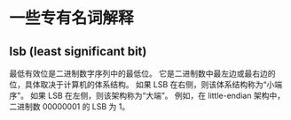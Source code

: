 # 一些专有名词解释

## lsb (least significant bit)

最低有效位是二进制数字序列中的最低位。 它是二进制数中最左边或最右边的位，具体取决于计算机的体系结构。 如果 LSB 在右侧，则该体系结构称为“小端序”。 如果 LSB 在左侧，则该架构称为“大端”。 例如，在 little-endian 架构中，二进制数 00000001 的 LSB 为 1。

<!-- 

Sometimes abbreviated as LSB, the least significant bit is the lowest bit in a series of numbers in binary. It is either the leftmost or rightmost bit in a binary number, depending on the computer's architecture. If the LSB is on the right, the architecture is called "little-endian." If the LSB is on the left, the architecture is called "big-endian." For example, in a little-endian architecture, the LSB of binary number 00000001 is 1. 

from: https://www.computerhope.com/jargon/l/leastsb.htm

-->